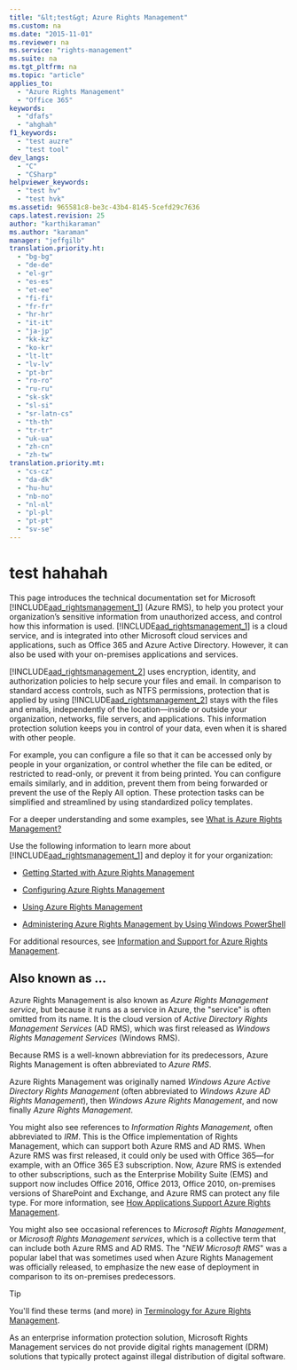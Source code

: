 ```yaml
---
title: "&lt;test&gt; Azure Rights Management"
ms.custom: na
ms.date: "2015-11-01"
ms.reviewer: na
ms.service: "rights-management"
ms.suite: na
ms.tgt_pltfrm: na
ms.topic: "article"
applies_to: 
  - "Azure Rights Management"
  - "Office 365"
keywords: 
  - "dfafs"
  - "ahghah"
f1_keywords: 
  - "test auzre"
  - "test tool"
dev_langs: 
  - "C"
  - "CSharp"
helpviewer_keywords: 
  - "test hv"
  - "test hvk"
ms.assetid: 965581c8-be3c-43b4-8145-5cefd29c7636
caps.latest.revision: 25
author: "karthikaraman"
ms.author: "karaman"
manager: "jeffgilb"
translation.priority.ht: 
  - "bg-bg"
  - "de-de"
  - "el-gr"
  - "es-es"
  - "et-ee"
  - "fi-fi"
  - "fr-fr"
  - "hr-hr"
  - "it-it"
  - "ja-jp"
  - "kk-kz"
  - "ko-kr"
  - "lt-lt"
  - "lv-lv"
  - "pt-br"
  - "ro-ro"
  - "ru-ru"
  - "sk-sk"
  - "sl-si"
  - "sr-latn-cs"
  - "th-th"
  - "tr-tr"
  - "uk-ua"
  - "zh-cn"
  - "zh-tw"
translation.priority.mt: 
  - "cs-cz"
  - "da-dk"
  - "hu-hu"
  - "nb-no"
  - "nl-nl"
  - "pl-pl"
  - "pt-pt"
  - "sv-se"
---
```

# test hahahah
This page introduces the technical documentation set for Microsoft [!INCLUDE[aad_rightsmanagement_1](../../ems/AADRightsMgmt/includes/aad_rightsmanagement_1_md.md)] (Azure RMS), to help you protect your organization’s sensitive information from unauthorized access, and control how this information is used.  [!INCLUDE[aad_rightsmanagement_1](../../ems/AADRightsMgmt/includes/aad_rightsmanagement_1_md.md)] is a cloud service, and is integrated into other Microsoft cloud services and applications, such as Office 365 and Azure Active Directory. However, it can also be used with your on-premises applications and services.

[!INCLUDE[aad_rightsmanagement_2](../../ems/AADRightsMgmt/includes/aad_rightsmanagement_2_md.md)] uses encryption, identity, and authorization policies to help secure your files and email. In comparison to standard access controls, such as NTFS permissions, protection that is applied by using [!INCLUDE[aad_rightsmanagement_2](../../ems/AADRightsMgmt/includes/aad_rightsmanagement_2_md.md)] stays with the files and emails, independently of the location—inside or outside your organization, networks, file servers, and applications. This information protection solution keeps you in control of your data, even when it is shared with other people.

For example, you can configure a file so that it can be accessed only by people in your organization, or control whether the file can be edited, or restricted to read-only, or prevent it from being printed. You can configure emails similarly, and in addition, prevent them from being forwarded or prevent the use of the Reply All option. These protection tasks can be simplified and streamlined by using standardized policy templates.

For a deeper understanding and some examples, see [What is Azure Rights Management?](../../ems/AADRightsMgmt/what-is-azure-rights-management-.md)

Use the following information to learn more about [!INCLUDE[aad_rightsmanagement_1](../../ems/AADRightsMgmt/includes/aad_rightsmanagement_1_md.md)] and deploy it for your organization:

-   [Getting Started with Azure Rights Management](../Topic/Getting%20Started%20with%20Azure%20Rights%20Management.md)

-   [Configuring Azure Rights Management](../../ems/AADRightsMgmt/configuring-azure-rights-management.md)

-   [Using Azure Rights Management](../../ems/AADRightsMgmt/using-azure-rights-management.md)

-   [Administering Azure Rights Management by Using Windows PowerShell](../../ems/AADRightsMgmt/administering-azure-rights-management-by-using-windows-powershell.md)

For additional resources, see [Information and Support for Azure Rights Management](../../ems/AADRightsMgmt/information-and-support-for-azure-rights-management.md).

## Also known as ...
Azure Rights Management is also known as *Azure Rights Management service*, but because it runs as a service in Azure, the "service" is often omitted from its name. It is the cloud version of *Active Directory Rights Management Services* (AD RMS), which was first released as *Windows Rights Management Services* (Windows RMS).

Because RMS is a well-known abbreviation for its predecessors, Azure Rights Management is often abbreviated to *Azure RMS*.

Azure Rights Management was originally named *Windows Azure Active Directory Rights Management* (often abbreviated to *Windows Azure AD Rights Management*), then  *Windows Azure Rights Management*, and now finally *Azure Rights Management*.

You might also see references to *Information Rights Management,* often abbreviated to *IRM*. This is the Office implementation of Rights Management, which can support both Azure RMS and AD RMS.  When Azure RMS was first released, it could only be used with Office 365—for example, with an Office 365 E3 subscription. Now, Azure RMS  is extended to other subscriptions, such as the Enterprise Mobility Suite (EMS) and support now includes Office 2016, Office 2013, Office 2010, on-premises versions of SharePoint and Exchange, and Azure RMS can protect any file type. For more information, see  [How Applications Support Azure Rights Management](../../ems/AADRightsMgmt/how-applications-support-azure-rights-management.md).

You might also see occasional references to *Microsoft Rights Management*, or *Microsoft Rights Management services*, which is a collective term that can include both Azure RMS and AD RMS.  The "*NEW Microsoft RMS*" was a popular label that was sometimes used  when Azure Rights Management was officially released, to emphasize the new ease of deployment in comparison to its on-premises predecessors.

> [!TIP]
> You'll find these terms (and more) in [Terminology for Azure Rights Management](../../ems/AADRightsMgmt/terminology-for-azure-rights-management.md).

As an enterprise information protection solution, Microsoft Rights Management services do not provide digital rights management (DRM) solutions that typically protect against illegal distribution of digital software.

